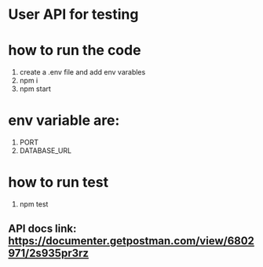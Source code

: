 # User API for testing

# how to run the code
1. create a .env file and add env varables
2. npm i
3. npm start


# env variable are:
1. PORT
2. DATABASE_URL

# how to run test
1. npm test

## API docs link: https://documenter.getpostman.com/view/6802971/2s935pr3rz
